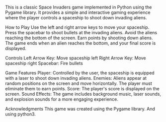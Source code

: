 This is a classic Space Invaders game implemented in Python using the Pygame library. It provides a simple and interactive gaming experience where the player controls a spaceship to shoot down invading aliens.

How to Play
Use the left and right arrow keys to move your spaceship.
Press the spacebar to shoot bullets at the invading aliens.
Avoid the aliens reaching the bottom of the screen.
Earn points by shooting down aliens.
The game ends when an alien reaches the bottom, and your final score is displayed.

Controls
Left Arrow Key: Move spaceship left
Right Arrow Key: Move spaceship right
Spacebar: Fire bullets

Game Features
Player: Controlled by the user, the spaceship is equipped with a laser to shoot down invading aliens.
Enemies: Aliens appear at random positions on the screen and move horizontally. The player must eliminate them to earn points.
Score: The player's score is displayed on the screen.
Sound Effects: The game includes background music, laser sounds, and explosion sounds for a more engaging experience.

Acknowledgments
This game was created using the Pygame library.
And using python3.

